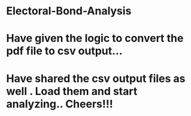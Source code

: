 # Electoral-Bond-Analysis

# Have given the logic to convert the pdf file to csv output...
# Have shared the csv output files as well . Load them and start analyzing.. Cheers!!!
